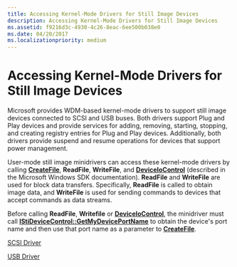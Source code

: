 ```yaml
---
title: Accessing Kernel-Mode Drivers for Still Image Devices
description: Accessing Kernel-Mode Drivers for Still Image Devices
ms.assetid: f9216d3c-4930-4c26-8eac-6ee500b038e0
ms.date: 04/20/2017
ms.localizationpriority: medium
---
```


# Accessing Kernel-Mode Drivers for Still Image Devices





Microsoft provides WDM-based kernel-mode drivers to support still image devices connected to SCSI and USB buses. Both drivers support Plug and Play devices and provide services for adding, removing, starting, stopping, and creating registry entries for Plug and Play devices. Additionally, both drivers provide suspend and resume operations for devices that support power management.

User-mode still image minidrivers can access these kernel-mode drivers by calling [**CreateFile**](https://docs.microsoft.com/windows/desktop/api/fileapi/nf-fileapi-createfilea), **ReadFile**, **WriteFile**, and [**DeviceIoControl**](https://docs.microsoft.com/windows/desktop/api/ioapiset/nf-ioapiset-deviceiocontrol) (described in the Microsoft Windows SDK documentation). **ReadFile** and **WriteFile** are used for block data transfers. Specifically, **ReadFile** is called to obtain image data, and **WriteFile** is used for sending commands to devices that accept commands as data streams.

Before calling **ReadFile**, **Writefile** or [**DeviceIoControl**](https://docs.microsoft.com/windows/desktop/api/ioapiset/nf-ioapiset-deviceiocontrol), the minidriver must call [**IStiDeviceControl::GetMyDevicePortName**](https://docs.microsoft.com/windows-hardware/drivers/ddi/content/stiusd/nf-stiusd-istidevicecontrol-getmydeviceportname) to obtain the device's port name and then use that port name as a parameter to [**CreateFile**](https://docs.microsoft.com/windows/desktop/api/fileapi/nf-fileapi-createfilea).

[SCSI Driver](scsi-driver.md)

[USB Driver](usb-driver.md)

 

 




